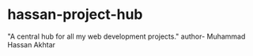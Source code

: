 # hassan-project-hub
"A central hub for all my web development projects."
author- Muhammad Hassan Akhtar
